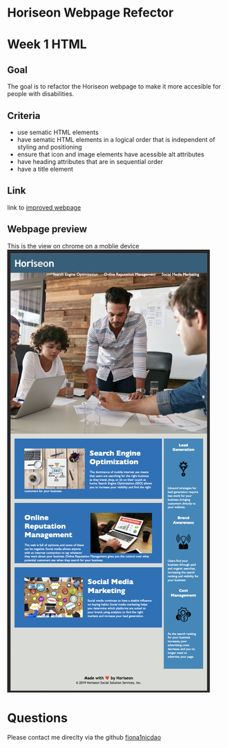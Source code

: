 # Horiseon Webpage Refector 
# Week 1 HTML

## Goal
The goal is to refactor the Horiseon webpage to make it more accesible for people with disabilities. 

## Criteria 
- use sematic HTML elements 
- have sematic HTML elements in a logical order that is independent of styling and positioning
- ensure that icon and image elements have acessible alt attributes 
- have heading attributes that are in sequential order 
- have a title element 

## Link
link to [improved webpage](https://fiona1nicdao.github.io/Horiseon/)


## Webpage preview 
This is the view on chrome on a moblie device
![Horiseon webpage](./assets/ScreenshotHoriseon.png) 

# Questions 
Please contact me direclty via the github [fiona1nicdao](<https://github.com/fiona1nicdao>) 
